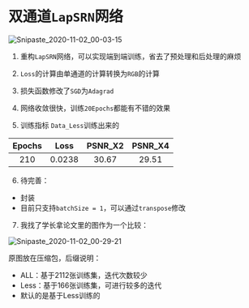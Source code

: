# 双通道`LapSRN`网络

![Snipaste_2020-11-02_00-03-15](https://tvax2.sinaimg.cn/large/005tpOh1ly1gka4afillrj30y60ks0v5.jpg)

1. 重构`LapSRN`网络，可以实现端到端训练，省去了预处理和后处理的麻烦
2. `Loss`的计算由单通道的计算转换为`RGB`的计算

3. 损失函数修改了`SGD`为`Adagrad`
4. 网络收敛很快，训练`20Epochs`都能有不错的效果

5. 训练指标 `Data_Less`训练出来的

| Epochs |  Loss  | PSNR_X2 | PSNR_X4 |
| :----: | :----: | :-----: | :-----: |
|  210   | 0.0238 |  30.67  |  29.51  |

6. 待完善：

- 封装
- 目前只支持`batchSize = 1`，可以通过`transpose`修改

7. 我找了学长拿论文里的图作为一个比较：

![Snipaste_2020-11-02_00-29-21](https://tvax1.sinaimg.cn/large/005tpOh1ly1gka51o449vj30zy0iodmf.jpg)

原图放在压缩包，后缀说明：

- ALL：基于2112张训练集，迭代次数较少
- Less：基于166张训练集，可进行较多的迭代
- 默认的是基于Less训练的
